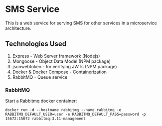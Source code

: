 # SMS Service

This is a web service for serving SMS for other services in a microservice architecture.

## Technologies Used

1. Express - Web Server framework (Nodejs)
2. Mongoose - Object Data Model (NPM package)
3. jsonwebtoken - for verifying JWTs (NPM package)
4. Docker & Docker Compose - Containerization
5. RabbitMQ - Queue service

### RabbitMQ

Start a Rabbitmq docker container:

`docker run -d --hostname rabbitmq --name rabbitmq -e RABBITMQ_DEFAULT_USER=user -e RABBITMQ_DEFAULT_PASS=password -p 15672:15672 rabbitmq:3.11-management`
